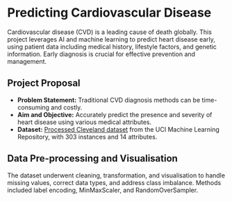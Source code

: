 # Predicting Cardiovascular Disease
Cardiovascular disease (CVD) is a leading cause of death globally. This project leverages AI and machine learning to predict heart disease early, using patient data including medical history, lifestyle factors, and genetic information. Early diagnosis is crucial for effective prevention and management.

## Project Proposal
* **Problem Statement:** Traditional CVD diagnosis methods can be time-consuming and costly.
* **Aim and Objective:** Accurately predict the presence and severity of heart disease using various medical attributes.
* **Dataset:** [Processed Cleveland dataset](https://archive.ics.uci.edu/dataset/45/heart+disease) from the UCI Machine Learning Repository, with 303 instances and 14 attributes.

## Data Pre-processing and Visualisation
The dataset underwent cleaning, transformation, and visualisation to handle missing values, correct data types, and address class imbalance. Methods included label encoding, MinMaxScaler, and RandomOverSampler.
